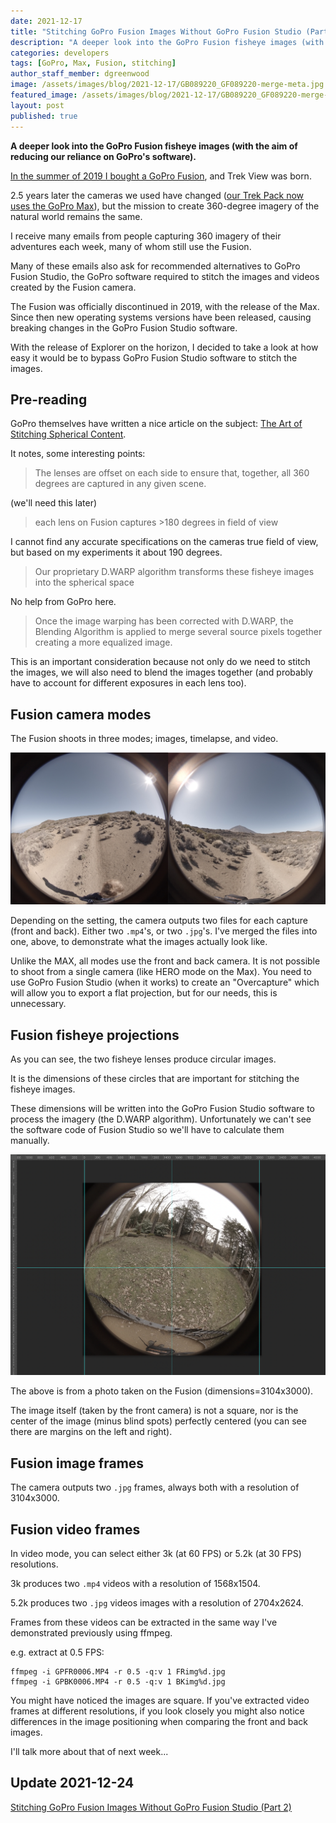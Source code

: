 ```yaml
---
date: 2021-12-17
title: "Stitching GoPro Fusion Images Without GoPro Fusion Studio (Part 1)"
description: "A deeper look into the GoPro Fusion fisheye images (with the aim of reducing our reliance on GoPro's software)."
categories: developers
tags: [GoPro, Max, Fusion, stitching]
author_staff_member: dgreenwood
image: /assets/images/blog/2021-12-17/GB089220_GF089220-merge-meta.jpg
featured_image: /assets/images/blog/2021-12-17/GB089220_GF089220-merge-sm.jpg
layout: post
published: true
---
```


**A deeper look into the GoPro Fusion fisheye images (with the aim of reducing our reliance on GoPro's software).**

[In the summer of 2019 I bought a GoPro Fusion](/blog/2019/hello-trekkers), and Trek View was born.

2.5 years later the cameras we used have changed ([our Trek Pack now uses the GoPro Max](/trek-pack)), but the mission to create 360-degree imagery of the natural world remains the same.

I receive many emails from people capturing 360 imagery of their adventures each week, many of whom still use the Fusion.

Many of these emails also ask for recommended alternatives to GoPro Fusion Studio, the GoPro software required to stitch the images and videos created by the Fusion camera.

The Fusion was officially discontinued in 2019, with the release of the Max. Since then new operating systems versions have been released, causing breaking changes in the GoPro Fusion Studio software.

With the release of Explorer on the horizon, I decided to take a look at how easy it would be to bypass GoPro Fusion Studio software to stitch the images.

## Pre-reading

GoPro themselves have written a nice article on the subject: [The Art of Stitching Spherical Content](https://gopro.com/en/us/news/the-art-of-stitching-spherical-content).

It notes, some interesting points:

> The lenses are offset on each side to ensure that, together, all 360 degrees are captured in any given scene. 

(we'll need this later)

> each lens on Fusion captures >180 degrees in field of view

I cannot find any accurate specifications on the cameras true field of view, but based on my experiments it about 190 degrees.

> Our proprietary D.WARP algorithm transforms these fisheye images into the spherical space

No help from GoPro here.

> Once the image warping has been corrected with D.WARP, the Blending Algorithm is applied to merge several source pixels together creating a more equalized image.

This is an important consideration because not only do we need to stitch the images, we will also need to blend the images together (and probably have to account for different exposures in each lens too).

## Fusion camera modes

The Fusion shoots in three modes; images, timelapse, and video.

<img class="img-fluid" src="/assets/images/blog/2021-12-17/GB089220_GF089220-merge-sm.jpg" alt="GF089220.JPG + GF089220.JPG" title="GF089220.JPG + GF089220.JPG" />

Depending on the setting, the camera outputs two files for each capture (front and back). Either two `.mp4`'s, or two `.jpg`'s. I've merged the files into one, above, to demonstrate what the images actually look like.

Unlike the MAX, all modes use the front and back camera. It is not possible to shoot from a single camera (like HERO mode on the Max). You need to use GoPro Fusion Studio (when it works) to create an "Overcapture" which will allow you to export a flat projection, but for our needs, this is unnecessary.

## Fusion fisheye projections

As you can see, the two fisheye lenses produce circular images.

It is the dimensions of these circles that are important for stitching the fisheye images.

These dimensions will be written into the GoPro Fusion Studio software to process the imagery (the D.WARP algorithm). Unfortunately we can't see the software code of Fusion Studio so we'll have to calculate them manually.

<img class="img-fluid" src="/assets/images/blog/2021-12-17/ GF064364-photoshop-guides.png" alt="Photoshop Guides" title="Photoshop Guides" />

The above is from a photo taken on the Fusion (dimensions=3104x3000).

The image itself (taken by the front camera) is not a square, nor is the center of the image (minus blind spots) perfectly centered (you can see there are margins on the left and right).

## Fusion image frames

The camera outputs two `.jpg` frames, always both with a resolution of 3104x3000. 

## Fusion video frames

In video mode, you can select either 3k (at 60 FPS) or 5.2k (at 30 FPS) resolutions.

3k produces two `.mp4` videos with a resolution of 1568x1504.

5.2k produces two `.jpg` videos images with a resolution of 2704x2624.

Frames from these videos can be extracted in the same way I've demonstrated previously using ffmpeg.

e.g. extract at 0.5 FPS:

```
ffmpeg -i GPFR0006.MP4 -r 0.5 -q:v 1 FRimg%d.jpg
ffmpeg -i GPBK0006.MP4 -r 0.5 -q:v 1 BKimg%d.jpg
```

You might have noticed the images are square. If you've extracted video frames at different resolutions, if you look closely you might also notice differences in the image positioning when comparing the front and back images.

I'll talk more about that of next week...

## Update 2021-12-24

[Stitching GoPro Fusion Images Without GoPro Fusion Studio (Part 2)](/blog/2021/gopro-fusion-fisheye-stitching-part-2)